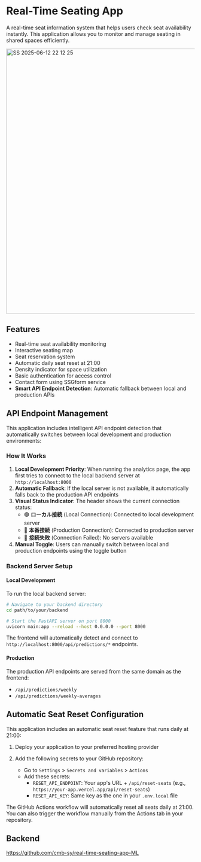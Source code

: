 # Real-Time Seating App

A real-time seat information system that helps users check seat availability instantly. This application allows you to monitor and manage seating in shared spaces efficiently.

<img width="709" alt="SS 2025-06-12 22 12 25" src="https://github.com/user-attachments/assets/7a978d82-661c-4ff6-a50d-b3cc0223a67d" />

## Features

- Real-time seat availability monitoring
- Interactive seating map
- Seat reservation system
- Automatic daily seat reset at 21:00
- Density indicator for space utilization
- Basic authentication for access control
- Contact form using SSGform service
- **Smart API Endpoint Detection**: Automatic fallback between local and production APIs

## API Endpoint Management

This application includes intelligent API endpoint detection that automatically switches between local development and production environments:

### How It Works

1. **Local Development Priority**: When running the analytics page, the app first tries to connect to the local backend server at `http://localhost:8000`
2. **Automatic Fallback**: If the local server is not available, it automatically falls back to the production API endpoints
3. **Visual Status Indicator**: The header shows the current connection status:
   - 🟢 **ローカル接続** (Local Connection): Connected to local development server
   - 🔵 **本番接続** (Production Connection): Connected to production server
   - 🔴 **接続失敗** (Connection Failed): No servers available
4. **Manual Toggle**: Users can manually switch between local and production endpoints using the toggle button

### Backend Server Setup

#### Local Development

To run the local backend server:

```bash
# Navigate to your backend directory
cd path/to/your/backend

# Start the FastAPI server on port 8000
uvicorn main:app --reload --host 0.0.0.0 --port 8000
```

The frontend will automatically detect and connect to `http://localhost:8000/api/predictions/*` endpoints.

#### Production

The production API endpoints are served from the same domain as the frontend:

- `/api/predictions/weekly`
- `/api/predictions/weekly-averages`

## Automatic Seat Reset Configuration

This application includes an automatic seat reset feature that runs daily at 21:00:

1. Deploy your application to your preferred hosting provider

2. Add the following secrets to your GitHub repository:
   - Go to `Settings` > `Secrets and variables` > `Actions`
   - Add these secrets:
     - `RESET_API_ENDPOINT`: Your app's URL + `/api/reset-seats` (e.g., `https://your-app.vercel.app/api/reset-seats`)
     - `RESET_API_KEY`: Same key as the one in your `.env.local` file

The GitHub Actions workflow will automatically reset all seats daily at 21:00. You can also trigger the workflow manually from the Actions tab in your repository.

## Backend

https://github.com/cmb-sy/real-time-seating-app-ML
